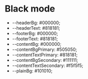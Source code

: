 # Black mode

- --headerBg: #000000;
- --headerText: #818181;
- --footerBg: #000000;
- --footerText: #818181;
- --contentBg: #000000;
- --contentBgPrimary: #505050;
- --contentTextPrimary: #818181;
- --contentBgSecondary: #111111;
- --contentTextSecondary: #f5f5f5;
- --plainBg: #101010;
